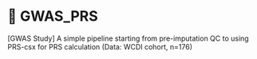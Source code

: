 # 🧬 GWAS_PRS
[GWAS Study] A simple pipeline starting from pre-imputation QC to using PRS-csx for PRS calculation (Data: WCDI cohort, n=176)
